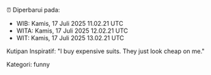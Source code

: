 ⏰ Diperbarui pada:
- WIB: Kamis, 17 Juli 2025 11.02.21 UTC
- WITA: Kamis, 17 Juli 2025 12.02.21 UTC
- WIT: Kamis, 17 Juli 2025 13.02.21 UTC

Kutipan Inspiratif:
"I buy expensive suits. They just look cheap on me."


Kategori: funny

